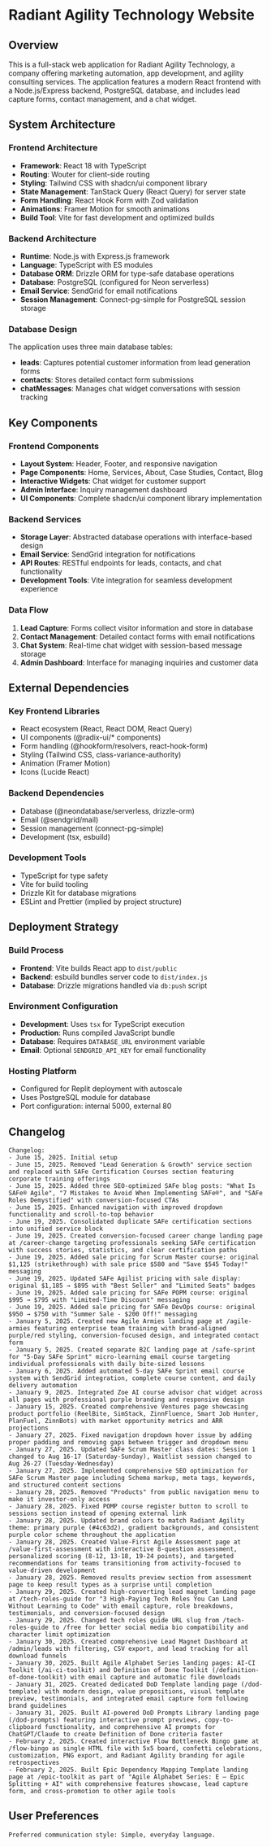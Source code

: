 # Radiant Agility Technology Website

## Overview

This is a full-stack web application for Radiant Agility Technology, a company offering marketing automation, app development, and agility consulting services. The application features a modern React frontend with a Node.js/Express backend, PostgreSQL database, and includes lead capture forms, contact management, and a chat widget.

## System Architecture

### Frontend Architecture
- **Framework**: React 18 with TypeScript
- **Routing**: Wouter for client-side routing
- **Styling**: Tailwind CSS with shadcn/ui component library
- **State Management**: TanStack Query (React Query) for server state
- **Form Handling**: React Hook Form with Zod validation
- **Animations**: Framer Motion for smooth animations
- **Build Tool**: Vite for fast development and optimized builds

### Backend Architecture
- **Runtime**: Node.js with Express.js framework
- **Language**: TypeScript with ES modules
- **Database ORM**: Drizzle ORM for type-safe database operations
- **Database**: PostgreSQL (configured for Neon serverless)
- **Email Service**: SendGrid for email notifications
- **Session Management**: Connect-pg-simple for PostgreSQL session storage

### Database Design
The application uses three main database tables:
- **leads**: Captures potential customer information from lead generation forms
- **contacts**: Stores detailed contact form submissions
- **chatMessages**: Manages chat widget conversations with session tracking

## Key Components

### Frontend Components
- **Layout System**: Header, Footer, and responsive navigation
- **Page Components**: Home, Services, About, Case Studies, Contact, Blog
- **Interactive Widgets**: Chat widget for customer support
- **Admin Interface**: Inquiry management dashboard
- **UI Components**: Complete shadcn/ui component library implementation

### Backend Services
- **Storage Layer**: Abstracted database operations with interface-based design
- **Email Service**: SendGrid integration for notifications
- **API Routes**: RESTful endpoints for leads, contacts, and chat functionality
- **Development Tools**: Vite integration for seamless development experience

### Data Flow
1. **Lead Capture**: Forms collect visitor information and store in database
2. **Contact Management**: Detailed contact forms with email notifications
3. **Chat System**: Real-time chat widget with session-based message storage
4. **Admin Dashboard**: Interface for managing inquiries and customer data

## External Dependencies

### Key Frontend Libraries
- React ecosystem (React, React DOM, React Query)
- UI components (@radix-ui/* components)
- Form handling (@hookform/resolvers, react-hook-form)
- Styling (Tailwind CSS, class-variance-authority)
- Animation (Framer Motion)
- Icons (Lucide React)

### Backend Dependencies
- Database (@neondatabase/serverless, drizzle-orm)
- Email (@sendgrid/mail)
- Session management (connect-pg-simple)
- Development (tsx, esbuild)

### Development Tools
- TypeScript for type safety
- Vite for build tooling
- Drizzle Kit for database migrations
- ESLint and Prettier (implied by project structure)

## Deployment Strategy

### Build Process
- **Frontend**: Vite builds React app to `dist/public`
- **Backend**: esbuild bundles server code to `dist/index.js`
- **Database**: Drizzle migrations handled via `db:push` script

### Environment Configuration
- **Development**: Uses `tsx` for TypeScript execution
- **Production**: Runs compiled JavaScript bundle
- **Database**: Requires `DATABASE_URL` environment variable
- **Email**: Optional `SENDGRID_API_KEY` for email functionality

### Hosting Platform
- Configured for Replit deployment with autoscale
- Uses PostgreSQL module for database
- Port configuration: internal 5000, external 80

## Changelog

```
Changelog:
- June 15, 2025. Initial setup
- June 15, 2025. Removed "Lead Generation & Growth" service section and replaced with SAFe Certification Courses section featuring corporate training offerings
- June 15, 2025. Added three SEO-optimized SAFe blog posts: "What Is SAFe® Agile", "7 Mistakes to Avoid When Implementing SAFe®", and "SAFe Roles Demystified" with conversion-focused CTAs
- June 15, 2025. Enhanced navigation with improved dropdown functionality and scroll-to-top behavior
- June 19, 2025. Consolidated duplicate SAFe certification sections into unified service block
- June 19, 2025. Created conversion-focused career change landing page at /career-change targeting professionals seeking SAFe certification with success stories, statistics, and clear certification paths
- June 19, 2025. Added sale pricing for Scrum Master course: original $1,125 (strikethrough) with sale price $580 and "Save $545 Today!" messaging
- June 19, 2025. Updated SAFe Agilist pricing with sale display: original $1,185 → $895 with "Best Seller" and "Limited Seats" badges
- June 19, 2025. Added sale pricing for SAFe POPM course: original $995 → $795 with "Limited-Time Discount" messaging
- June 19, 2025. Added sale pricing for SAFe DevOps course: original $950 → $750 with "Summer Sale - $200 Off!" messaging
- January 5, 2025. Created new Agile Armies landing page at /agile-armies featuring enterprise team training with brand-aligned purple/red styling, conversion-focused design, and integrated contact form
- January 5, 2025. Created separate B2C landing page at /safe-sprint for "5-Day SAFe Sprint" micro-learning email course targeting individual professionals with daily bite-sized lessons
- January 6, 2025. Added automated 5-day SAFe Sprint email course system with SendGrid integration, complete course content, and daily delivery automation
- January 9, 2025. Integrated Zoe AI course advisor chat widget across all pages with professional purple branding and responsive design
- January 15, 2025. Created comprehensive Ventures page showcasing product portfolio (ReelBite, SimStack, ZinnFluence, Smart Job Hunter, PlanFuel, ZinnBots) with market opportunity metrics and ARR projections
- January 27, 2025. Fixed navigation dropdown hover issue by adding proper padding and removing gaps between trigger and dropdown menu
- January 27, 2025. Updated SAFe Scrum Master class dates: Session 1 changed to Aug 16-17 (Saturday-Sunday), Waitlist session changed to Aug 26-27 (Tuesday-Wednesday)
- January 27, 2025. Implemented comprehensive SEO optimization for SAFe Scrum Master page including Schema markup, meta tags, keywords, and structured content sections
- January 28, 2025. Removed "Products" from public navigation menu to make it investor-only access
- January 28, 2025. Fixed POMP course register button to scroll to sessions section instead of opening external link
- January 28, 2025. Updated brand colors to match Radiant Agility theme: primary purple (#4c63d2), gradient backgrounds, and consistent purple color scheme throughout the application
- January 28, 2025. Created Value-First Agile Assessment page at /value-first-assessment with interactive 8-question assessment, personalized scoring (8-12, 13-18, 19-24 points), and targeted recommendations for teams transitioning from activity-focused to value-driven development
- January 28, 2025. Removed results preview section from assessment page to keep result types as a surprise until completion
- January 29, 2025. Created high-converting lead magnet landing page at /tech-roles-guide for "3 High-Paying Tech Roles You Can Land Without Learning to Code" with email capture, role breakdowns, testimonials, and conversion-focused design
- January 29, 2025. Changed tech roles guide URL slug from /tech-roles-guide to /free for better social media bio compatibility and character limit optimization
- January 30, 2025. Created comprehensive Lead Magnet Dashboard at /admin/leads with filtering, CSV export, and lead tracking for all download funnels
- January 30, 2025. Built Agile Alphabet Series landing pages: AI-CI Toolkit (/ai-ci-toolkit) and Definition of Done Toolkit (/definition-of-done-toolkit) with email capture and automatic file downloads
- January 31, 2025. Created dedicated DoD Template landing page (/dod-template) with modern design, value propositions, visual template preview, testimonials, and integrated email capture form following brand guidelines
- January 31, 2025. Built AI-powered DoD Prompts Library landing page (/dod-prompts) featuring interactive prompt previews, copy-to-clipboard functionality, and comprehensive AI prompts for ChatGPT/Claude to create Definition of Done criteria faster
- February 2, 2025. Created interactive Flow Bottleneck Bingo game at /flow-bingo as single HTML file with 5x5 board, confetti celebrations, customization, PNG export, and Radiant Agility branding for agile retrospectives
- February 2, 2025. Built Epic Dependency Mapping Template landing page at /epic-toolkit as part of "Agile Alphabet Series: E — Epic Splitting + AI" with comprehensive features showcase, lead capture form, and cross-promotion to other agile tools
```

## User Preferences

```
Preferred communication style: Simple, everyday language.
```